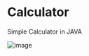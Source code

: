 # Calculator

Simple Calculator in JAVA

![image](https://user-images.githubusercontent.com/3512401/206924487-973c5761-a2c8-4a27-8fcb-d7450d141f24.png)
